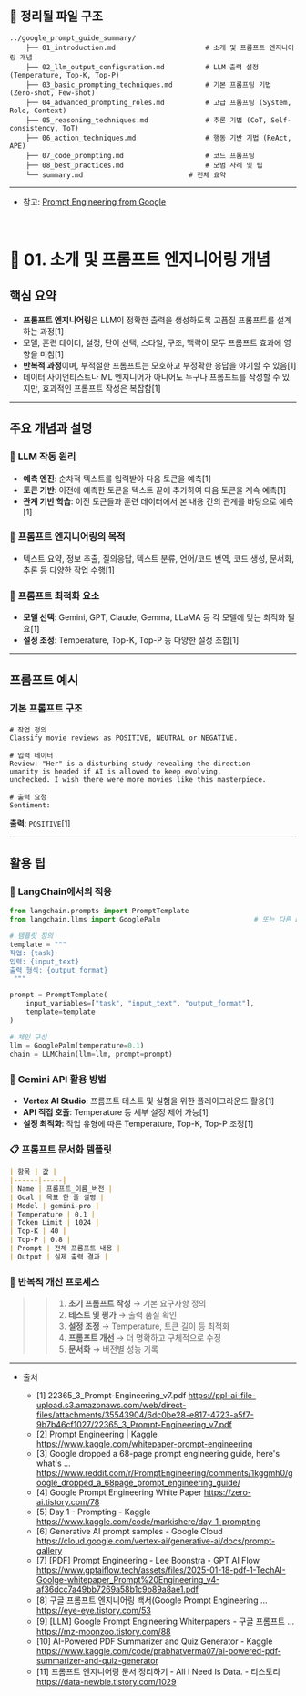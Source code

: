 
## 📁 정리될 파일 구조

    ../google_prompt_guide_summary/
        ├── 01_introduction.md                      # 소개 및 프롬프트 엔지니어링 개념
        ├── 02_llm_output_configuration.md          # LLM 출력 설정 (Temperature, Top-K, Top-P)
        ├── 03_basic_prompting_techniques.md        # 기본 프롬프팅 기법 (Zero-shot, Few-shot)
        ├── 04_advanced_prompting_roles.md          # 고급 프롬프팅 (System, Role, Context)
        ├── 05_reasoning_techniques.md              # 추론 기법 (CoT, Self-consistency, ToT)
        ├── 06_action_techniques.md                 # 행동 기반 기법 (ReAct, APE)
        ├── 07_code_prompting.md                    # 코드 프롬프팅
        ├── 08_best_practices.md                    # 모범 사례 및 팁
        └── summary.md                          # 전체 요약

---
* 참고: [Prompt Engineering from Google](https://www.kaggle.com/whitepaper-prompt-engineering)

<br>

# 📘 01. 소개 및 프롬프트 엔지니어링 개념

## 핵심 요약
- **프롬프트 엔지니어링**은 LLM이 정확한 출력을 생성하도록 고품질 프롬프트를 설계하는 과정[1]
- 모델, 훈련 데이터, 설정, 단어 선택, 스타일, 구조, 맥락이 모두 프롬프트 효과에 영향을 미침[1]
- **반복적 과정**이며, 부적절한 프롬프트는 모호하고 부정확한 응답을 야기할 수 있음[1]
- 데이터 사이언티스트나 ML 엔지니어가 아니어도 누구나 프롬프트를 작성할 수 있지만, 효과적인 프롬프트 작성은 복잡함[1]

---

## 주요 개념과 설명

### 🤖 **LLM 작동 원리**
- **예측 엔진**: 순차적 텍스트를 입력받아 다음 토큰을 예측[1]
- **토큰 기반**: 이전에 예측한 토큰을 텍스트 끝에 추가하여 다음 토큰을 계속 예측[1]
- **관계 기반 학습**: 이전 토큰들과 훈련 데이터에서 본 내용 간의 관계를 바탕으로 예측[1]

### 🎯 **프롬프트 엔지니어링의 목적**
- 텍스트 요약, 정보 추출, 질의응답, 텍스트 분류, 언어/코드 번역, 코드 생성, 문서화, 추론 등 다양한 작업 수행[1]

### 🔧 **프롬프트 최적화 요소**
- **모델 선택**: Gemini, GPT, Claude, Gemma, LLaMA 등 각 모델에 맞는 최적화 필요[1]
- **설정 조정**: Temperature, Top-K, Top-P 등 다양한 설정 조합[1]

---

## 프롬프트 예시

### 기본 프롬프트 구조
```plaintext
# 작업 정의
Classify movie reviews as POSITIVE, NEUTRAL or NEGATIVE.

# 입력 데이터  
Review: "Her" is a disturbing study revealing the direction 
umanity is headed if AI is allowed to keep evolving, 
unchecked. I wish there were more movies like this masterpiece.

# 출력 요청
Sentiment:
```

**출력**: `POSITIVE`[1]

---

## 활용 팁

### 🚀 **LangChain에서의 적용**
```python
from langchain.prompts import PromptTemplate
from langchain.llms import GooglePalm                       # 또는 다른 LLM

# 템플릿 정의
template = """
작업: {task}
입력: {input_text}
출력 형식: {output_format}
 """

prompt = PromptTemplate(
    input_variables=["task", "input_text", "output_format"],
    template=template
)

# 체인 구성
llm = GooglePalm(temperature=0.1)
chain = LLMChain(llm=llm, prompt=prompt)
```

### 🎯 **Gemini API 활용 방법**
- **Vertex AI Studio**: 프롬프트 테스트 및 실험을 위한 플레이그라운드 활용[1]
- **API 직접 호출**: Temperature 등 세부 설정 제어 가능[1]
- **설정 최적화**: 작업 유형에 따른 Temperature, Top-K, Top-P 조정[1]

### 📋 **프롬프트 문서화 템플릿**
```markdown
| 항목 | 값 |
|------|-----|
| Name | 프롬프트_이름_버전 |
| Goal | 목표 한 줄 설명 |
| Model | gemini-pro |
| Temperature | 0.1 |
| Token Limit | 1024 |
| Top-K | 40 |
| Top-P | 0.8 |
| Prompt | 전체 프롬프트 내용 |
| Output | 실제 출력 결과 |
```

### 🔄 **반복적 개선 프로세스**

>> 1. **초기 프롬프트 작성** → 기본 요구사항 정의
>> 2. **테스트 및 평가** → 출력 품질 확인
>> 3. **설정 조정** → Temperature, 토큰 길이 등 최적화
>> 4. **프롬프트 개선** → 더 명확하고 구체적으로 수정
>> 5. **문서화** → 버전별 성능 기록

---

* 출처

  * [1] 22365_3_Prompt-Engineering_v7.pdf https://ppl-ai-file-upload.s3.amazonaws.com/web/direct-files/attachments/35543904/6dc0be28-e817-4723-a5f7-9b7b46cf1027/22365_3_Prompt-Engineering_v7.pdf
  * [2] Prompt Engineering | Kaggle https://www.kaggle.com/whitepaper-prompt-engineering
  * [3] Google dropped a 68-page prompt engineering guide, here's what's ... https://www.reddit.com/r/PromptEngineering/comments/1kggmh0/google_dropped_a_68page_prompt_engineering_guide/
  * [4] Google Prompt Engineering White Paper https://zero-ai.tistory.com/78
  * [5] Day 1 - Prompting - Kaggle https://www.kaggle.com/code/markishere/day-1-prompting
  * [6] Generative AI prompt samples - Google Cloud https://cloud.google.com/vertex-ai/generative-ai/docs/prompt-gallery
  * [7] [PDF] Prompt Engineering - Lee Boonstra - GPT AI Flow https://www.gptaiflow.tech/assets/files/2025-01-18-pdf-1-TechAI-Goolge-whitepaper_Prompt%20Engineering_v4-af36dcc7a49bb7269a58b1c9b89a8ae1.pdf
  * [8] 구글 프롬프트 엔지니어링 백서(Google Prompt Engineering ... https://eye-eye.tistory.com/53
  * [9] [LLM] Google Prompt Engineering Whiterpapers - 구글 프롬프트 ... https://mz-moonzoo.tistory.com/88
  * [10] AI-Powered PDF Summarizer and Quiz Generator - Kaggle https://www.kaggle.com/code/prabhatverma07/ai-powered-pdf-summarizer-and-quiz-generator
  * [11] 프롬프트 엔지니어링 문서 정리하기 - All I Need Is Data. - 티스토리 https://data-newbie.tistory.com/1029